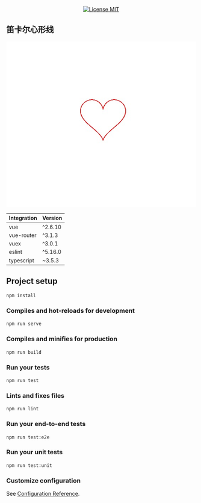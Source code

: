 <p align="center">
  <a href="http://www.skillnull.com"><img src="http://skillnull.com/others/images/brand/MIT.svg" alt="License MIT"></a>
</p>


## 笛卡尔心形线

![笛卡尔心形线](public/img/cartesian-heart-line.png)

| Integration | Version |
| :--- | :--- |
| vue | ^2.6.10 |
| vue-router | ^3.1.3 |
| vuex           | ^3.0.1 |
| eslint         | ^5.16.0 |
| typescript     | ~3.5.3 |

## Project setup
```
npm install
```

### Compiles and hot-reloads for development
```
npm run serve
```

### Compiles and minifies for production
```
npm run build
```

### Run your tests
```
npm run test
```

### Lints and fixes files
```
npm run lint
```

### Run your end-to-end tests
```
npm run test:e2e
```

### Run your unit tests
```
npm run test:unit
```

### Customize configuration
See [Configuration Reference](https://cli.vuejs.org/config/).

